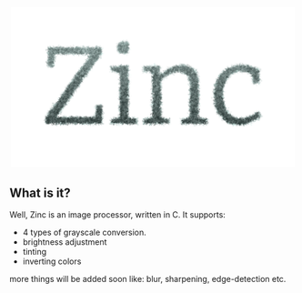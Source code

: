 <p align="center">
  <img src="https://github.com/MubinMuhammad/Zinc/blob/master/readme_res/logo.png?raw=true" 
  alt="Zinc Logo" 
  width=500 /> 
</p>

## What is it?
Well, Zinc is an image processor, written in C. It supports:
- 4 types of grayscale conversion.
- brightness adjustment
- tinting
- inverting colors

more things will be added soon like: blur, sharpening, edge-detection etc.



